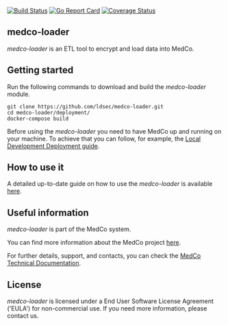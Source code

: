 [![Build Status](https://travis-ci.org/ldsec/medco-loader.svg?branch=master)](https://travis-ci.org/ldsec/medco-loader) 
[![Go Report Card](https://goreportcard.com/badge/github.com/ldsec/medco-loader)](https://goreportcard.com/report/github.com/ldsec/medco-loader) 
[![Coverage Status](https://coveralls.io/repos/github/ldsec/medco-loader/badge.svg?branch=master)](https://coveralls.io/github/ldsec/medco-loader?branch=master)

## medco-loader
*medco-loader* is an ETL tool to encrypt and load data into MedCo.

## Getting started
Run the following commands to download and build the *medco-loader* module.
```shell
git clone https://github.com/ldsec/medco-loader.git
cd medco-loader/deployment/
docker-compose build
``` 

Before using the *medco-loader* you need to have MedCo up and running on your machine. To achieve that you can follow, for example, the [Local Development Deployment guide](https://ldsec.gitbook.io/medco-documentation/system-administrator-guide/deployment/local-development-deployment). 

## How to use it
A detailed up-to-date guide on how to use the *medco-loader* is available [here](https://ldsec.gitbook.io/medco-documentation/system-administrator-guide/loading-data).

## Useful information
*medco-loader* is part of the MedCo system.

You can find more information about the MedCo project [here](https://medco.epfl.ch/).

For further details, support, and contacts, you can check the [MedCo Technical Documentation](https://ldsec.gitbook.io/medco-documentation/).

## License
*medco-loader* is licensed under a End User Software License Agreement ('EULA') for non-commercial use.
If you need more information, please contact us.
